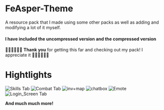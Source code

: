 <h1> FeAsper-Theme </h1>
A resource pack that I made using some other packs as well as adding and modifying a lot of it myself.

<h4> I have included the uncompressed version and the compressed version </h4>

🧡💛🧡💛🧡💛 <b>Thank you</b> for getting this far and checking out my pack! I appreciate it 🧡💛🧡💛🧡💛

<h1> Hightlights </h1>
<img src="https://github.com/ShowcaseMode/images/blob/main/FeAsper-Theme/highlight1.png?raw=true" alt="Skills Tab">
<img src="https://github.com/ShowcaseMode/images/blob/main/FeAsper-Theme/highlight2.png?raw=true" alt="Combat Tab">
<img src="https://github.com/ShowcaseMode/images/blob/main/FeAsper-Theme/highlight4.png?raw=true" alt="inv+map">
<img src="https://github.com/ShowcaseMode/images/blob/main/FeAsper-Theme/highlight5.png?raw=true" alt="chatbox">
<img src="https://github.com/ShowcaseMode/images/blob/main/FeAsper-Theme/highlight6.png?raw=true" alt="Emote">
<img src="https://github.com/ShowcaseMode/images/blob/main/FeAsper-Theme/highlight3.png?raw=true" alt="Login_Screen Tab">

<b> And much much more! </b>
